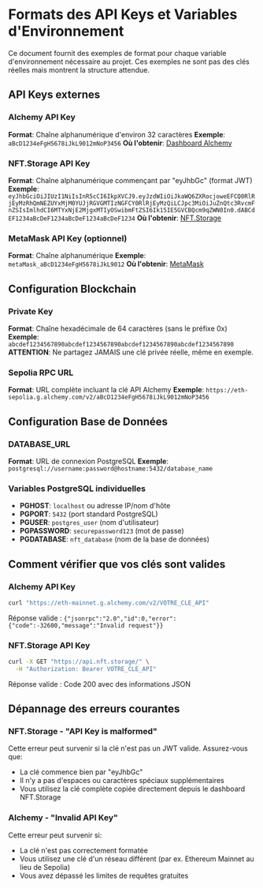# Formats des API Keys et Variables d'Environnement

Ce document fournit des exemples de format pour chaque variable d'environnement nécessaire au projet. Ces exemples ne sont pas des clés réelles mais montrent la structure attendue.

## API Keys externes

### Alchemy API Key
**Format**: Chaîne alphanumérique d'environ 32 caractères
**Exemple**: `aBcD1234eFgH5678iJkL9012mNoP3456`
**Où l'obtenir**: [Dashboard Alchemy](https://dashboard.alchemy.com/)

### NFT.Storage API Key
**Format**: Chaîne alphanumérique commençant par "eyJhbGc" (format JWT)
**Exemple**: `eyJhbGciOiJIUzI1NiIsInR5cCI6IkpXVCJ9.eyJzdWIiOiJkaWQ6ZXRocjoweEFCQ0RlRjEyMzRhQmNEZUYxMjM0YUJjRGVGMTIzNGFCY0RlRjEyMzQiLCJpc3MiOiJuZnQtc3RvcmFnZSIsImlhdCI6MTYxNjE2MjgxMTIyOSwibmFtZSI6Ik15IE5GVCBQcm9qZWN0In0.dABCdEF1234aBcDeF1234aBcDeF1234aBcDeF1234`
**Où l'obtenir**: [NFT.Storage](https://nft.storage/)

### MetaMask API Key (optionnel)
**Format**: Chaîne alphanumérique
**Exemple**: `metaMask_aBcD1234eFgH5678iJkL9012`
**Où l'obtenir**: [MetaMask](https://metamask.io/flask/)

## Configuration Blockchain

### Private Key
**Format**: Chaîne hexadécimale de 64 caractères (sans le préfixe 0x)
**Exemple**: `abcdef1234567890abcdef1234567890abcdef1234567890abcdef1234567890`
**ATTENTION**: Ne partagez JAMAIS une clé privée réelle, même en exemple.

### Sepolia RPC URL
**Format**: URL complète incluant la clé API Alchemy
**Exemple**: `https://eth-sepolia.g.alchemy.com/v2/aBcD1234eFgH5678iJkL9012mNoP3456`

## Configuration Base de Données

### DATABASE_URL
**Format**: URL de connexion PostgreSQL
**Exemple**: `postgresql://username:password@hostname:5432/database_name`

### Variables PostgreSQL individuelles
- **PGHOST**: `localhost` ou adresse IP/nom d'hôte
- **PGPORT**: `5432` (port standard PostgreSQL)
- **PGUSER**: `postgres_user` (nom d'utilisateur)
- **PGPASSWORD**: `securepassword123` (mot de passe)
- **PGDATABASE**: `nft_database` (nom de la base de données)

## Comment vérifier que vos clés sont valides

### Alchemy API Key
```bash
curl "https://eth-mainnet.g.alchemy.com/v2/VOTRE_CLE_API"
```
Réponse valide : `{"jsonrpc":"2.0","id":0,"error":{"code":-32600,"message":"Invalid request"}}`

### NFT.Storage API Key
```bash
curl -X GET "https://api.nft.storage/" \
  -H "Authorization: Bearer VOTRE_CLE_API"
```
Réponse valide : Code 200 avec des informations JSON

## Dépannage des erreurs courantes

### NFT.Storage - "API Key is malformed"
Cette erreur peut survenir si la clé n'est pas un JWT valide. Assurez-vous que:
- La clé commence bien par "eyJhbGc"
- Il n'y a pas d'espaces ou caractères spéciaux supplémentaires
- Vous utilisez la clé complète copiée directement depuis le dashboard NFT.Storage

### Alchemy - "Invalid API Key"
Cette erreur peut survenir si:
- La clé n'est pas correctement formatée
- Vous utilisez une clé d'un réseau différent (par ex. Ethereum Mainnet au lieu de Sepolia)
- Vous avez dépassé les limites de requêtes gratuites